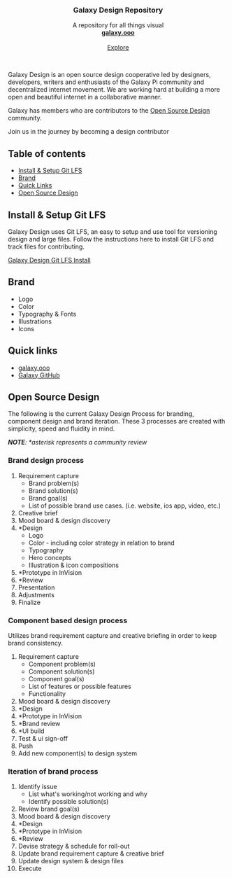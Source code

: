 <p align="center">
  <br/>

  <h3 align="center">Galaxy Design Repository</h3>

  <p align="center">
    A repository for all things visual
    <br/>
    <a href="http://galaxy.ooo"><strong>galaxy.ooo</strong></a>
    <br/>
    <br/>
    <a href="https://github.com/galaxypi/">Explore</a>
  </p>
</p>

<br/>


Galaxy Design is an open source design cooperative led by designers, developers, writers and enthusiasts of the Galaxy Pi community and decentralized internet movement. We are working hard at building a more open and beautiful internet in a collaborative manner.

Galaxy has members who are contributors to the [Open Source Design](https://github.com/opensourcedesign) community.

Join us in the journey by becoming a design contributor

## Table of contents

- [Install & Setup Git LFS](#install-setup-git-lfs)
- [Brand](#brand)
- [Quick Links](#quick-links)
- [Open Source Design](#open-source-design)

## Install & Setup Git LFS

Galaxy Design uses Git LFS, an easy to setup and use tool for versioning design and large files. Follow the instructions here to install Git LFS and track files for contributing.

[Galaxy Design Git LFS Install](install-setup-git-lfs.md)

## Brand
  - Logo
  - Color
  - Typography & Fonts
  - Illustrations
  - Icons


## Quick links
- [galaxy.ooo](http://galaxy.ooo)
- [Galaxy GitHub](https://github.com/galaxypi/)

## Open Source Design

The following is the current Galaxy Design Process for branding, component design and brand iteration. These 3 processes are created with simplicity, speed and fluidity in mind.

_**NOTE**: *asterisk represents a community review_

### Brand design process

1. Requirement capture
    - Brand problem(s)
    - Brand solution(s)
    - Brand goal(s)
    - List of possible brand use cases. (i.e. website, ios app, video, etc.)
2. Creative brief
3. Mood board & design discovery
4. *Design
    - Logo
    - Color - including color strategy in relation to brand
    - Typography
    - Hero concepts
    - Illustration & icon compositions
5. *Prototype in InVision
6. *Review
7. Presentation
8. Adjustments
9. Finalize

### Component based design process
Utilizes brand requirement capture and creative briefing in order to keep brand consistency.

1. Requirement capture
    - Component problem(s)
    - Component solution(s)
    - Component goal(s)
    - List of features or possible features
    - Functionality
2. Mood board & design discovery
4. *Design
5. *Prototype in InVision
6. *Brand review
7. *UI build
8. Test & ui sign-off
9. Push
10. Add new component(s) to design system

### Iteration of brand process

1. Identify issue
    - List what's working/not working and why
    - Identify possible solution(s)
2. Review brand goal(s)
3. Mood board & design discovery
4. *Design
5. *Prototype in InVision
6. *Review
7. Devise strategy & schedule for roll-out
8. Update brand requirement capture & creative brief
9. Update design system & design files
10. Execute

